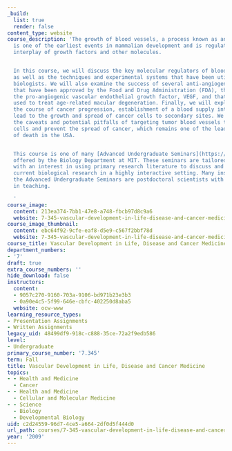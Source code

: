 ```yaml
---
_build:
  list: true
  render: false
content_type: website
course_description: 'The growth of blood vessels, a process known as angiogenesis,
  is one of the earliest events in mammalian development and is regulated by a sensitive
  interplay of growth factors and other molecules.


  In this course, we will discuss the key molecular regulators of blood vessel development
  as well as the techniques and experimental systems that have been utilized by vascular
  biologists. We will also examine the success of several anti-angiogenic treatments
  that have been approved by the Food and Drug Administration (FDA), that inhibit
  the pro-angiogenic vascular endothelial growth factor, VEGF, and that are now being
  used to treat age-related macular degeneration. Finally, we will explore how during
  the course of cancer progression, establishment of a blood supply into a tumor can
  lead to the growth and spread of cancer cells to secondary sites. We will discuss
  the caveats and potential pitfalls of targeting tumor blood vessels to starve cancer
  cells and prevent the spread of cancer, which remains one of the leading causes
  of death in the USA.


  This course is one of many [Advanced Undergraduate Seminars](https://biology.mit.edu/undergraduate/course_listings/advanced_undergraduate_seminars)
  offered by the Biology Department at MIT. These seminars are tailored for students
  with an interest in using primary research literature to discuss and learn about
  current biological research in a highly interactive setting. Many instructors of
  the Advanced Undergraduate Seminars are postdoctoral scientists with a strong interest
  in teaching.

  '
course_image:
  content: 213ea374-7bb1-47e8-a748-fbcb97d8c9a6
  website: 7-345-vascular-development-in-life-disease-and-cancer-medicine-fall-2009
course_image_thumbnail:
  content: ebc64f92-9cfe-eaf8-d5e9-c567f2bbf78d
  website: 7-345-vascular-development-in-life-disease-and-cancer-medicine-fall-2009
course_title: Vascular Development in Life, Disease and Cancer Medicine
department_numbers:
- '7'
draft: true
extra_course_numbers: ''
hide_download: false
instructors:
  content:
  - 9057c270-9160-703a-9106-bd971b23e3b3
  - 0a90e4c5-5f99-646e-cbfc-402250d8aba5
  website: ocw-www
learning_resource_types:
- Presentation Assignments
- Written Assignments
legacy_uid: 48499df9-918c-c888-35ce-72a2f9edb586
level:
- Undergraduate
primary_course_number: '7.345'
term: Fall
title: Vascular Development in Life, Disease and Cancer Medicine
topics:
- - Health and Medicine
  - Cancer
- - Health and Medicine
  - Cellular and Molecular Medicine
- - Science
  - Biology
  - Developmental Biology
uid: c2d24559-96d7-4ce5-a664-2df0d5f444d0
url_path: courses/7-345-vascular-development-in-life-disease-and-cancer-medicine-fall-2009
year: '2009'
---
```

